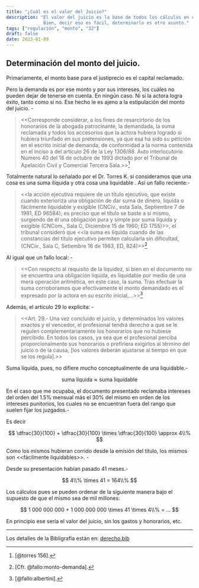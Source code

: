 ```yaml
---
title: "¿Cuál es el valor del Juicio?"
description: "El valor del juicio es la base de todos los cálculos en una regulación.
              Bien, decir eso es fácil, determinarlo es otro asunto."
tags: ["regulación", "monto", "32"]
draft: false
date: 2023-01-09
---
```



## Determinación del monto del juicio. 

Primariamente, el monto base para el justiprecio es el capital reclamado.

Pero la demanda es por ese monto y por sus intereses, los cuáles no
pueden dejar de tenerse en cuenta. En ningún caso. Ni si la actora logra
éxito, tanto como si no. Ese hecho le es ajeno a la estipulación del monto del juicio. -

> \<\<Corresponde considerar, a los fines de resarcirtorio de los
> honorarios de la abogada patrocinante, la demandada, la suma reclamada
> y todos los accesorios que la actora hubiera logrado si hubiera
> triunfado en sus pretensiones, ya que esa ha sido su petición en el
> escrito inicial de demanda, de conformidad a la norma contenida en el
> inciso a del artículo 26 de la Ley 1306/88. Auto interlocutorio Número
> 40 del 18 de octubre de 1993 dictado por el Tribunal de Apelación
> Civil y Comercial Tercera Sala.\>\>[^1]

Totalmente natural lo señalado por el Dr. Torres K. si consideramos que
una cosa es una suma ilíquida y otra cosa una liquidable . Así un fallo
reciente:-

> \<\<la acción ejecutiva requiere de un título ejecutivo, que existe
> cuando exterioriza una obligación de dar suma de dinero, liquida o
> fácilmente liquidable y exigible (CNCiv., esta Sala, Septiembre 7 de
> 1981, ED 96584); es preciso que el título se baste a sí mismo,
> surgiendo de él una obligación pura y simple por suma líquida y
> exigible (CNCom., Sala C, Diciembre 15 de 1960; ED 1755)\>\>, el
> tribunal consideró que \<\<la suma es líquida cuando de las
> constancias del título ejecutivo permiten calcularla sin dificultad,
> (CNCiv., Sala C, Setiembre 16 de 1963, ED, 824)\>\>[^2]

Al igual que un fallo local: -

> \<\<Con respecto al requisito de la liquidez, si bien en el documento
> no se encuentra una obligación liquida, es liquidable por medio de una
> mera operación aritmética, en este caso, la suma. Tras efectuar la
> suma corroboramos que efectivamente el monto demandado es el expresado
> por la actora en su escrito inicial,...\>\>[^3]

Además, el artículo 29 lo explicita: -

> \<\<Art. 29.- Una vez concluido el juicio, y determinados los valores
> exactos y el vencedor, el profesional tendrá derecho a que se le
> regulen complementariamente los honorarios que no hubiese percibido.
> En todos los casos, ya sea que el profesional perciba
> proporcionalmente sus honorarios o prefiriera exigirlos al término del
> juicio o de la causa, [los valores deberán ajustarse al tiempo en que
> se los regula].\>\>

Suma líquida, pues, no difiere mucho conceptualmente de una
liquidable.-

$$
\mbox{suma líquida} \approx \mbox{suma liquidable} 
$$

En el caso que me ocupaba, el documento presentado reclamaba intereses del
orden del 1.5% mensual más el 30% del mismo en orden de los intereses
punitorios, los cuales no se encuentran fuera del rango que suelen fijar
los juzgados.-

Es decir

$$
\dfrac{30}{100} + \dfrac{30}{100} \times \dfrac{30}{100}  \approx 4\\%
$$

Como los mismos hubieran corrido desde la emisión del título, los mismos
son \<\<fácilmente liquidables\>\>. -

Desde su presentación habían pasado 41 meses.-

$$
4\\% \times 41 = 164\\%
$$

Los cálculos pues se pueden ordenar de la siguiente manera bajo el supuesto de que el mismo sea de mil millones:

$$
1 000 000 000 + 1 000 000 000 \times 41  \times 4\\% = ...
$$

En principio ese sería el valor del juicio, sin los gastos y honorarios,
etc.

---


[^1]: [@torres 156].

[^2]: [Cfr. @fallo:monto-demanda].

[^3]: [@fallo:albertini].

[^4]: Cfr. Artículo 32 de la Ley Nº 1376 «Arancel de Honorarios de
    Abogados y Procuradores»

[^5]: [@ross 129].

[^6]: [@paciello1990].

[^7]: [@torres 203].

[^8]: [Cfr. @casco2 10].

[^9]: [@torres 156].

Los detalles de la Bibligrafía están en: [derecho.bib](/posts/derecho.bib)
